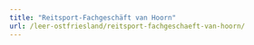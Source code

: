 ```yaml
---
title: "Reitsport-Fachgeschäft van Hoorn"
url: /leer-ostfriesland/reitsport-fachgeschaeft-van-hoorn/
---
```

